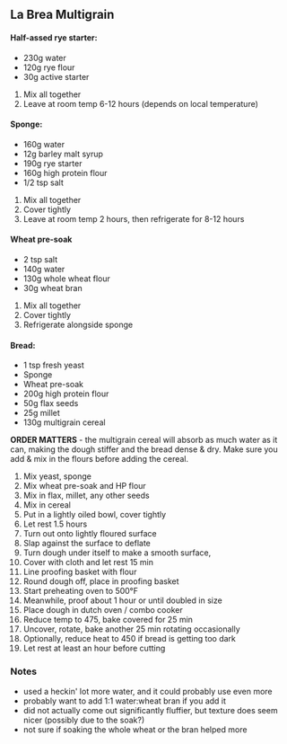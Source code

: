 ## La Brea Multigrain
#### Half-assed rye starter:
* 230g water
* 120g rye flour
* 30g active starter

1. Mix all together 
2. Leave at room temp 6-12 hours (depends on local temperature)

#### Sponge: 
* 160g water
* 12g barley malt syrup
* 190g rye starter
* 160g high protein flour
* 1/2 tsp salt

1. Mix all together
2. Cover tightly
2. Leave at room temp 2 hours, then refrigerate for 8-12 hours

#### Wheat pre-soak
* 2 tsp salt
* 140g water
* 130g whole wheat flour
* 30g wheat bran

1. Mix all together
2. Cover tightly
3. Refrigerate alongside sponge

#### Bread: 
* 1 tsp fresh yeast
* Sponge
* Wheat pre-soak
* 200g high protein flour
* 50g  flax seeds
* 25g millet
* 130g multigrain cereal

**ORDER MATTERS** - the multigrain cereal will absorb as much water as it can, making the dough stiffer and the bread dense & dry. Make sure you add & mix in the flours before adding the cereal. 

1. Mix yeast, sponge
2. Mix wheat pre-soak and HP flour
3. Mix in flax, millet, any other seeds
4. Mix in cereal
5. Put in a lightly oiled bowl, cover tightly
6. Let rest 1.5 hours
7. Turn out onto lightly floured surface
8. Slap against the surface to deflate
9. Turn dough under itself to make a smooth surface, 
10. Cover with cloth and let rest 15 min
11. Line proofing basket with flour 
12. Round dough off, place in proofing basket
13. Start preheating oven to 500&deg;F
14. Meanwhile, proof about 1 hour or until doubled in size
15. Place dough in dutch oven / combo cooker
16. Reduce temp to 475, bake covered for 25 min
17. Uncover, rotate, bake another 25 min rotating occasionally
18. Optionally, reduce heat to 450 if bread is getting too dark
19. Let rest at least an hour before cutting


### Notes

- used a heckin' lot more water, and it could probably use even more
- probably want to add 1:1 water:wheat bran if you add it
- did not actually come out significantly fluffier, but texture does seem nicer (possibly due to the soak?)
- not sure if soaking the whole wheat or the bran helped more
